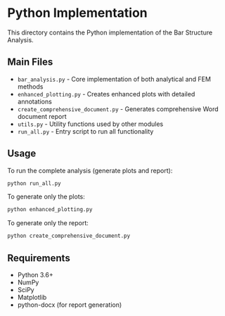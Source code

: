 # Python Implementation

This directory contains the Python implementation of the Bar Structure Analysis.

## Main Files

- `bar_analysis.py` - Core implementation of both analytical and FEM methods
- `enhanced_plotting.py` - Creates enhanced plots with detailed annotations
- `create_comprehensive_document.py` - Generates comprehensive Word document report
- `utils.py` - Utility functions used by other modules
- `run_all.py` - Entry script to run all functionality

## Usage

To run the complete analysis (generate plots and report):

```bash
python run_all.py
```

To generate only the plots:

```bash
python enhanced_plotting.py
```

To generate only the report:

```bash
python create_comprehensive_document.py
```

## Requirements

- Python 3.6+
- NumPy
- SciPy
- Matplotlib
- python-docx (for report generation)
